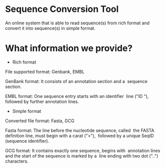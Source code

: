 # Sequence Conversion Tool
An online system that is able to read sequence(s) from rich format and convert it into sequence(s) in simple format.

# What information we provide?
 - Rich format
 
 File supported format: Genbank, EMBL
 
 GenBank format: It consists of an annotation section and a &nbsp;sequence section.
 
 EMBL format: One sequence entry starts with an identifier &nbsp;line ("ID "), followed by further annotation lines.
 
 - Simple format
 
 Converted file format: Fasta, GCG
 
 Fasta format: The line before the nucleotide sequence, called &nbsp;the FASTA definition line, must begin with a carat (">"), &nbsp;followed by a unique SeqID (sequence identifier). 
 
 GCG format: It contains exactly one sequence, begins with &nbsp;annotation lines and the start of the sequence is marked by a &nbsp;line ending with two dot ("..") characters.
